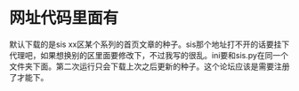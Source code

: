 # 网址代码里面有
默认下载的是sis xx区某个系列的首页文章的种子。sis那个地址打不开的话要挂下代理吧，如果想换别的区里面要修改下，不过我写的很乱。ini要和sis.py在同一个文件夹下面。第二次运行只会下载上次之后更新的种子。这个论坛应该是需要注册了才能下。
